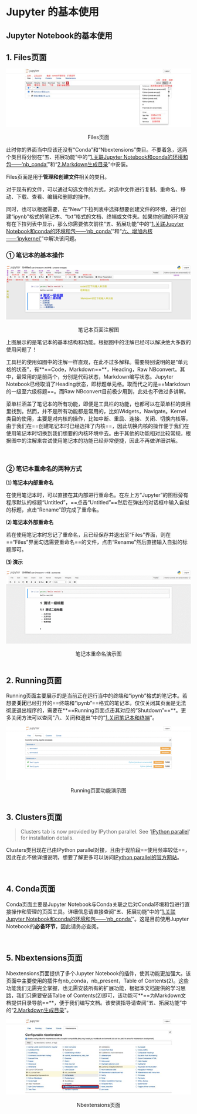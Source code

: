 # Jupyter 的基本使用

## **Jupyter Notebook的基本使用**

## **1. Files页面**

![img](v2-cb526cea874c6b91198a742766c44c70_hd.jpg)

<center>Files页面</center>

此时你的界面当中应该还没有“Conda”和“Nbextensions”类目。不要着急，这两个类目将分别在“五、拓展功能”中的“[1.关联Jupyter Notebook和conda的环境和包——‘nb_conda’](https://zhuanlan.zhihu.com/p/33105153/edit#conda)”和“[2.Markdown生成目录](https://zhuanlan.zhihu.com/p/33105153/edit#nbextensions)”中安装。

Files页面是用于**管理和创建文件**相关的类目。

对于现有的文件，可以通过勾选文件的方式，对选中文件进行复制、重命名、移动、下载、查看、编辑和删除的操作。

同时，也可以根据需要，在“New”下拉列表中选择想要创建文件的环境，进行创建“ipynb”格式的笔记本、“txt”格式的文档、终端或文件夹。如果你创建的环境没有在下拉列表中显示，那么你需要依次前往“五、拓展功能”中的“[1.关联Jupyter Notebook和conda的环境和包——‘nb_conda’](https://zhuanlan.zhihu.com/p/33105153/edit#conda)”和“[六、增加内核——‘ipykernel’](https://zhuanlan.zhihu.com/p/33105153/edit#ipykernel)”中解决该问题。

### **① 笔记本的基本操作**

![preview](v2-3c250ee0349ff76d869ed80d456487cc_r.jpg)

<center>笔记本页面注解图</center>

上图展示的是笔记本的基本结构和功能。根据图中的注解已经可以解决绝大多数的使用问题了！

工具栏的使用如图中的注解一样直观，在此不过多解释。需要特别说明的是“单元格的状态”，有**==Code，Markdown==**，Heading，Raw NBconvert。其中，最常用的是前两个，分别是代码状态，Markdown编写状态。Jupyter Notebook已经取消了Heading状态，即标题单元格。取而代之的是==Markdown的一级至六级标题==。而Raw NBconvert目前极少用到，此处也不做过多讲解。

菜单栏涵盖了笔记本的所有功能，即便是工具栏的功能，也都可以在菜单栏的类目里找到。然而，并不是所有功能都是常用的，比如Widgets，Navigate。Kernel类目的使用，主要是对内核的操作，比如中断、重启、连接、关闭、切换内核等，由于我们在==创建笔记本时已经选择了内核==，因此切换内核的操作便于我们在使用笔记本时切换到我们想要的内核环境中去。由于其他的功能相对比较常规，根据图中的注解来尝试使用笔记本的功能已经非常便捷，因此不再做详细讲解。

<br>

### **② 笔记本重命名的两种方式**

 **⑴ 笔记本内部重命名**

在使用笔记本时，可以直接在其内部进行重命名。在左上方“Jupyter”的图标旁有程序默认的标题“Untitled”，==点击“Untitled”==然后在弹出的对话框中输入自拟的标题，点击“Rename”即完成了重命名。

 **⑵ 笔记本外部重命名**

若在使用笔记本时忘记了重命名，且已经保存并退出至“Files”界面，则在==“Files”界面勾选需要重命名==的文件，点击“Rename”然后直接输入自拟的标题即可。

 **⑶ 演示**

![](01.gif)

<center>笔记本重命名演示图</center>

<br>

## **2. Running页面**

Running页面主要展示的是当前正在运行当中的终端和“ipynb”格式的笔记本。若想要**关闭**已经打开的==终端和“ipynb”==格式的笔记本，仅仅关闭其页面是无法彻底退出程序的，需要在**==Running页面点击其对应的“Shutdown”==**。更多关闭方法可以查阅“八、关闭和退出”中的“[1.关闭笔记本和终端](https://zhuanlan.zhihu.com/p/33105153/edit#quit)”。

![](02.gif)

<center>Running页面功能演示图</center>

<br>

## **3. Clusters页面**

> Clusters tab is now provided by IPython parallel. See '[IPython parallel](https://link.zhihu.com/?target=https%3A//github.com/ipython/ipyparallel)' for
> installation details.

Clusters类目现在已由IPython parallel对接，且由于现阶段==使用频率较低==，因此在此不做详细说明，想要了解更多可以访问[IPython parallel的官方网站](https://link.zhihu.com/?target=https%3A//github.com/ipython/ipyparallel)。

<br>

## **4. Conda页面**

Conda页面主要是Jupyter Notebook与Conda关联之后对Conda环境和包进行直接操作和管理的页面工具。详细信息请直接查阅“五、拓展功能”中的“[1.关联Jupyter Notebook和conda的环境和包——‘nb_conda’](https://zhuanlan.zhihu.com/p/33105153/edit#conda)”。这是目前使用Jupyter Notebook的**必备环节**，因此请务必查阅。

<br>

## **5. Nbextensions页面**

Nbextensions页面提供了多个Jupyter Notebook的插件，使其功能更加强大。该页面中主要使用的插件有nb_conda，nb_present，Table of Contents(2)。这些功能我们无需完全掌握，也无需安装所有的扩展功能，根据本文档提供的学习思路，我们只需要安装Talbe of Contents(2)即可，该功能可**==为Markdown文档提供目录导航==**，便于我们编写文档。该安装指导请查阅“五、拓展功能”中的“[2.Markdown生成目录](https://zhuanlan.zhihu.com/p/33105153/edit#nbextensions)”。

![img](v2-a7a2f4b1f06aed21df09b6e3b957e191_hd.jpg)

<center>Nbextensions页面</center>

